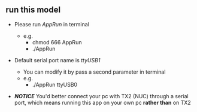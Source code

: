 ## run this model

* Please run *AppRun* in terminal 
    * e.g.   
        * chmod 666 AppRun
        * ./AppRun

*   Default serial port name is *ttyUSB1*
    * You can modify it by pass a second parameter in terminal 
    * e.g.
        * ./AppRun ttyUSB0

* ***NOTICE*** You'd better connect your pc with TX2 (NUC) through a serial port, which means running this app on your own pc **rather than** on TX2